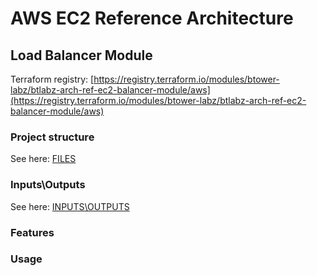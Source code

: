 # AWS EC2 Reference Architecture

## Load Balancer Module

Terraform registry: [https://registry.terraform.io/modules/btower-labz/btlabz-arch-ref-ec2-balancer-module/aws](https://registry.terraform.io/modules/btower-labz/btlabz-arch-ref-ec2-balancer-module/aws)

### Project structure

See here: [FILES](FILES.md)

### Inputs\Outputs

See here: [INPUTS\OUTPUTS](INOUT.md)

### Features

### Usage

```terraform


```
